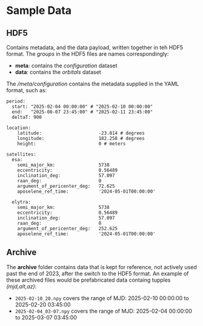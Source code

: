 # Sample Data

## HDF5

Contains metadata, and the data payload, written together in teh HDF5 format. The _groups_
in the HDF5 files are names correspondingly:
* __meta__: contains the _configuration_ dataset
* __data__: contains the _orbitals_ dataset

The _/meta/configuration_ contains the metadata supplied in the YAML format, such as:
```
period:
  start: "2025-02-04 00:00:00" # "2025-02-10 00:00:00"
  end:   "2025-08-07 23:45:00" # "2025-02-11 23:45:00"
  deltaT: 900

location:
    latitude:                     -23.814 # degrees
    longitude:                    182.258 # degrees
    height:                       0 # meters

satellites:
  esa:
    semi_major_km:                5738
    eccentricity:                 0.56489
    inclination_deg:              57.097
    raan_deg:                     0
    argument_of_pericenter_deg:   72.625
    aposelene_ref_time:           '2024-05-01T00:00:00'

  elytra:
    semi_major_km:                5738
    eccentricity:                 0.56489
    inclination_deg:              57.097
    raan_deg:                     0
    argument_of_pericenter_deg:   252.625
    aposelene_ref_time:           '2024-05-01T00:00:00'
```


## Archive

The __archive__ folder contains data that is kept for reference, not actively used past the end
of 2023, after the switch to the HDF5 format. An example of these archived files
would be prefabricated data containg tupples _(mjd,alt,az)_:

* `2025-02-10_20.npy` covers the range of MJD: 2025-02-10 00:00:00 to 2025-02-20 03:45:00
* `2025-02-04_03-07.npy` covers the range of MJD: 2025-02-04 00:00:00 to 2025-03-07 03:45:00
